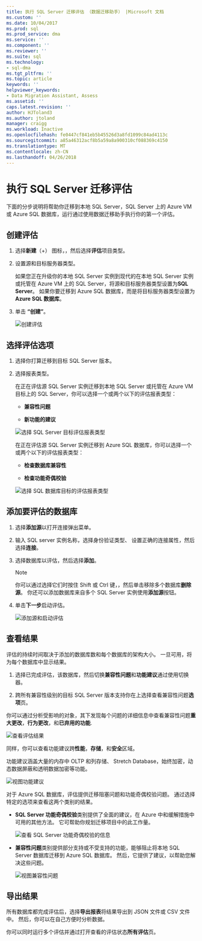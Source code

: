```yaml
---
title: 执行 SQL Server 迁移评估 （数据迁移助手） |Microsoft 文档
ms.custom: ''
ms.date: 10/04/2017
ms.prod: sql
ms.prod_service: dma
ms.service: ''
ms.component: ''
ms.reviewer: ''
ms.suite: sql
ms.technology:
- sql-dma
ms.tgt_pltfrm: ''
ms.topic: article
keywords: ''
helpviewer_keywords:
- Data Migration Assistant, Assess
ms.assetid: ''
caps.latest.revision: ''
author: HJToland3
ms.author: jtoland
manager: craigg
ms.workload: Inactive
ms.openlocfilehash: fe0447cf841eb5b45526d3a8fd1099c84ad4113c
ms.sourcegitcommit: a85a46312acf8b5a59a8a900310cf088369c4150
ms.translationtype: MT
ms.contentlocale: zh-CN
ms.lasthandoff: 04/26/2018
---
```

# <a name="perform-a-sql-server-migration-assessment"></a>执行 SQL Server 迁移评估
下面的分步说明将帮助你迁移到本地 SQL Server，SQL Server 上的 Azure VM 或 Azure SQL 数据库，运行通过使用数据迁移助手执行你的第一个评估。

## <a name="create-an-assessment"></a>创建评估

1.  选择**新建**（+） 图标，，然后选择**评估**项目类型。

2.  设置源和目标服务器类型。

    如果您正在升级你的本地 SQL Server 实例到现代的在本地 SQL Server 实例或托管在 Azure VM 上的 SQL Server，将源和目标服务器类型设置为**SQL Server**。 如果你要迁移到 Azure SQL 数据库，而是将目标服务器类型设置为**Azure SQL 数据库**。

3.  单击 **“创建”**。

    ![创建评估](../dma/media/NewAssessment.png)

## <a name="choose-assessment-options"></a>选择评估选项

1. 选择你打算迁移到目标 SQL Server 版本。

2. 选择报表类型。

   在正在评估源 SQL Server 实例迁移到本地 SQL Server 或托管在 Azure VM 目标上的 SQL Server，你可以选择一个或两个以下的评估报表类型：

    -   **兼容性问题**

    -   **新功能的建议**

    ![选择 SQL Server 目标评估报表类型](../dma/media/AssessmentTypes.png)

   在正在评估源 SQL Server 实例迁移到 Azure SQL 数据库，你可以选择一个或两个以下的评估报表类型：

    -   **检查数据库兼容性**

    -   **检查功能奇偶校验**

    ![选择 SQL 数据库目标的评估报表类型](../dma/media/AssessmentTypes_Azure.png)

## <a name="add-databases-to-assess"></a>添加要评估的数据库

1.  选择**添加源**以打开连接弹出菜单。

2.  输入 SQL server 实例名称，选择身份验证类型、 设置正确的连接属性，然后选择**连接**。

3.  选择数据库以评估，然后选择**添加**。

    > [!NOTE] 
    > 你可以通过选择它们时按住 Shift 或 Ctrl 键，，然后单击移除多个数据库**删除源**。 你还可以添加数据库来自多个 SQL Server 实例使用**添加源**按钮。

4.  单击**下一步**启动评估。

    ![添加源和启动评估](../dma/media/SelectDatabase.png)

## <a name="view-results"></a>查看结果

评估的持续时间取决于添加的数据库数和每个数据库的架构大小。 一旦可用，将为每个数据库中显示结果。

1.  选择已完成评估，该数据库，然后切换**兼容性问题**和**功能建议**通过使用切换器。

2.  跨所有兼容性级别的目标 SQL Server 版本支持你在上选择查看兼容性问题**选项**页。

你可以通过分析受影响的对象，其下发现每个问题的详细信息中查看兼容性问题**重大更改**，**行为更改**，和**已弃用的功能**.

![查看评估结果](../dma/media/ReviewResults.png)

同样，你可以查看功能建议跨**性能**，**存储**，和**安全**区域。

功能建议涵盖大量的内存中 OLTP 和列存储、 Stretch Database，始终加密，动态数据屏蔽和透明数据加密等功能。

![视图功能建议](../dma/media/FeatureRecommendations.png)

对于 Azure SQL 数据库，评估提供迁移阻塞问题和功能奇偶校验问题。 通过选择特定的选项来查看这两个类别的结果。

- **SQL Server 功能奇偶校验**类别提供了全面的建议，在 Azure 中和缓解措施中可用的其他方法。 它可帮助你规划迁移项目中的此工作量。

  ![查看 SQL Server 功能奇偶校验的信息](../dma/media/SQLFeatureParity.png)

- **兼容性问题**类别提供部分支持或不受支持的功能，能够阻止将本地 SQL Server 数据库迁移到 Azure SQL 数据库。 然后，它提供了建议，以帮助您解决这些问题。

  ![视图兼容性问题](../dma/media/CompatibilityIssues.png)

## <a name="export-results"></a>导出结果

所有数据库都完成评估后，选择**导出报表**将结果导出到 JSON 文件或 CSV 文件中。 然后，你可以在自己方便时分析数据。

你可以同时运行多个评估并通过打开查看的评估状态**所有评估**页。
